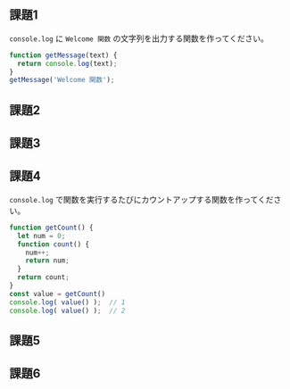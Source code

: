 ## 課題1

`console.log` に `Welcome 関数` の文字列を出力する関数を作ってください。

```javascript
function getMessage(text) {
  return console.log(text);
}
getMessage('Welcome 関数');
```

## 課題2
## 課題3
## 課題4

`console.log` で関数を実行するたびにカウントアップする関数を作ってください。

```javascript
function getCount() {
  let num = 0;
  function count() {
    num++;
    return num;
  }
  return count;
}
const value = getCount()
console.log( value() );  // 1
console.log( value() );  // 2
```

## 課題5
## 課題6
